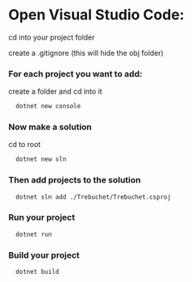 # Open Visual Studio Code:
cd into your project folder 

create a .gitignore (this will hide the obj folder)

### For each project you want to add:
create a folder and cd into it

```bash
  dotnet new console
```

### Now make a solution
cd to root

```bash
  dotnet new sln
```

### Then add projects to the solution

```bash
  dotnet sln add ./Trebuchet/Trebuchet.csproj
```

### Run your project

```bash
  dotnet run
```

### Build your project 

```bash
  dotnet build
```

